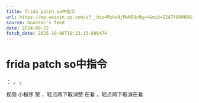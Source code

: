 ```yaml
---
title: frida patch so中指令
url: https://mp.weixin.qq.com/s?__biz=MzkxNjMwNDUxNg==&mid=2247486060&idx=1&sn=c295ebca0f1309df966d7a12b6fed89c
source: Doonsec's feed
date: 2024-09-22
fetch_date: 2025-10-06T18:23:13.606474
---
```


# frida patch so中指令

：
，
。

视频
小程序
赞
，轻点两下取消赞
在看
，轻点两下取消在看